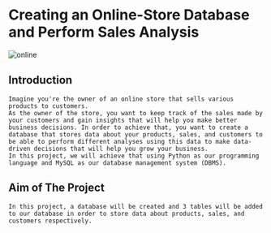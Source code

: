 # Creating an Online-Store Database and Perform Sales Analysis
![online](https://github.com/mahmoudsamhoud/Online-Store-Sales-Analysis/assets/78819528/3026ce66-9474-4ca7-89d7-c4b0b96d7957)

## Introduction
    Imagine you're the owner of an online store that sells various products to customers.
    As the owner of the store, you want to keep track of the sales made by your customers and gain insights that will help you make better business decisions. In order to achieve that, you want to create a database that stores data about your products, sales, and customers to be able to perform different analyses using this data to make data-driven decisions that will help you grow your business.
    In this project, we will achieve that using Python as our programming language and MySQL as our database management system (DBMS).

## Aim of The Project
    In this project, a database will be created and 3 tables will be added to our database in order to store data about products, sales, and customers respectively.
